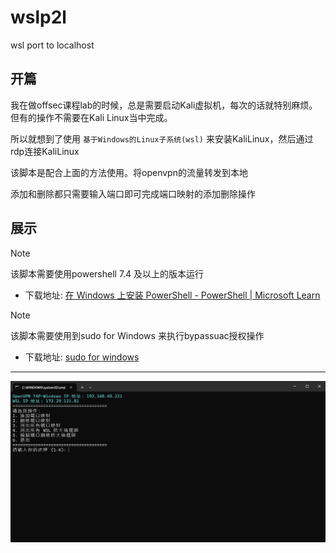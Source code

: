 # wslp2l
wsl port to localhost

## 开篇

我在做offsec课程lab的时候，总是需要启动Kali虚拟机，每次的话就特别麻烦。但有的操作不需要在Kali Linux当中完成。

所以就想到了使用 `基于Windows的Linux子系统(wsl)` 来安装KaliLinux，然后通过rdp连接KaliLinux

该脚本是配合上面的方法使用。将openvpn的流量转发到本地

添加和删除都只需要输入端口即可完成端口映射的添加删除操作


## 展示
> [!NOTE]
>该脚本需要使用powershell 7.4 及以上的版本运行
>

- 下载地址: [在 Windows 上安装 PowerShell - PowerShell | Microsoft Learn](https://learn.microsoft.com/zh-cn/powershell/scripting/install/installing-powershell-on-windows?view=powershell-7.4)

> [!NOTE]
>该脚本需要使用到sudo for Windows 来执行bypassuac授权操作
>

- 下载地址: [sudo for windows](https://github.com/gerardog/gsudo)

---

![image.png](image.png)
